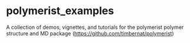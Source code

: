 # polymerist_examples
A collection of demos, vignettes, and tutorials for the polymerist polymer structure and MD package (https://github.com/timbernat/polymerist)
